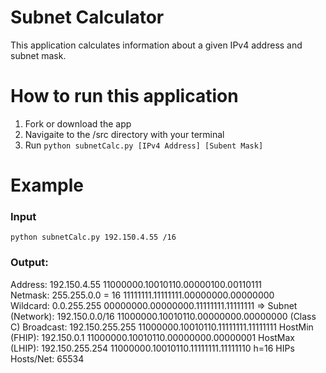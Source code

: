 # Subnet Calculator 
This application calculates information about a given IPv4 address and subnet mask.

# How to run this application 
1. Fork or download the app 
2. Navigaite to the /src directory with your terminal 
3. Run `python subnetCalc.py [IPv4 Address] [Subent Mask] `

# Example 
### Input 
`python subnetCalc.py 192.150.4.55 /16`
### Output:
Address:  192.150.4.55              11000000.10010110.00000100.00110111  
Netmask:  255.255.0.0 = 16          11111111.11111111.00000000.00000000  
Wildcard: 0.0.255.255               00000000.00000000.11111111.11111111
=>
Subnet (Network): 192.150.0.0/16    11000000.10010110.00000000.00000000 (Class C)
Broadcast: 192.150.255.255          11000000.10010110.11111111.11111111
HostMin (FHIP): 192.150.0.1         11000000.10010110.00000000.00000001
HostMax (LHIP): 192.150.255.254     11000000.10010110.11111111.11111110
h=16
HIPs Hosts/Net: 65534
